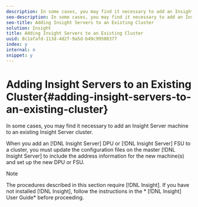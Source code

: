 ```yaml
---
description: In some cases, you may find it necessary to add an Insight Server machine to an existing Insight Server cluster.
seo-description: In some cases, you may find it necessary to add an Insight Server machine to an existing Insight Server cluster.
seo-title: Adding Insight Servers to an Existing Cluster
solution: Insight
title: Adding Insight Servers to an Existing Cluster
uuid: 8c1afafd-113d-4d2f-9a5d-b49c99508377
index: y
internal: n
snippet: y
---
```


# Adding Insight Servers to an Existing Cluster{#adding-insight-servers-to-an-existing-cluster}

In some cases, you may find it necessary to add an Insight Server machine to an existing Insight Server cluster.

 When you add an [!DNL Insight Server] DPU or [!DNL Insight Server] FSU to a cluster, you must update the configuration files on the master [!DNL Insight Server] to include the address information for the new machine(s) and set up the new DPU or FSU.

>[!NOTE]
>
>The procedures described in this section require [!DNL Insight]. If you have not installed [!DNL Insight], follow the instructions in the * [!DNL Insight] User Guide* before proceeding.

